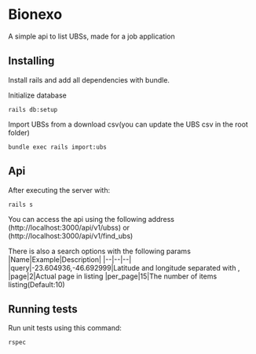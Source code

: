 # Bionexo

A simple api to list UBSs, made for a job application

## Installing

Install rails and add all dependencies with bundle.

Initialize database

```
rails db:setup
```

Import UBSs from a download csv(you can update the UBS csv in the root folder)


```
bundle exec rails import:ubs
```

## Api

After executing the server with:

```
rails s
```

You can access the api using the following address
(http://localhost:3000/api/v1/ubss)
or
(http://localhost:3000/api/v1/find_ubs)

There is also a search options with the following params
|Name|Example|Description|
|--|--|--|
|query|-23.604936,-46.692999|Latitude and longitude separated with ,
|page|2|Actual page in listing
|per_page|15|The number of items listing(Default:10)

## Running tests

Run unit tests using this command:

```
rspec
```
